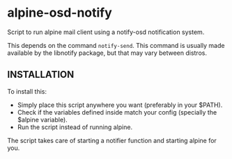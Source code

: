 alpine-osd-notify
=============

Script to run alpine mail client using a notify-osd notification system.

This depends on the command `notify-send`. This command is usually
made available by the libnotify package, but that may vary between
distros.

INSTALLATION
------------

To install this:
 - Simply place this script anywhere you want (preferably in your $PATH).
 - Check if the variables defined inside match your config (specially the $alpine variable).
 - Run the script instead of running alpine.

The script takes care of starting a notifier function and starting
alpine for you.
